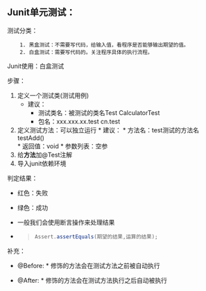 ## Junit单元测试：

测试分类：

		1. 黑盒测试：不需要写代码，给输入值，看程序是否能够输出期望的值。
  		2. 白盒测试：需要写代码的。关注程序具体的执行流程。

Junit使用：白盒测试

步骤：

1. 定义一个测试类(测试用例)
   * 建议：
        * 测试类名：被测试的类名Test		CalculatorTest
       * 包名：xxx.xxx.xx.test		cn.test
2. 定义测试方法：可以独立运行
   			* 建议：
   	   * 方法名：test测试的方法名		testAdd()  
   	   * 返回值：void
   	   * 参数列表：空参
3. 给**方法**加@Test注解
4. 导入junit依赖环境

判定结果：

* 红色：失败

* 绿色：成功

* 一般我们会使用断言操作来处理结果

* > ``` java
  > Assert.assertEquals(期望的结果,运算的结果);
  > ```

补充：

-  @Before:
  			* 修饰的方法会在测试方法之前被自动执行

* @After:
			* 修饰的方法会在测试方法执行之后自动被执行